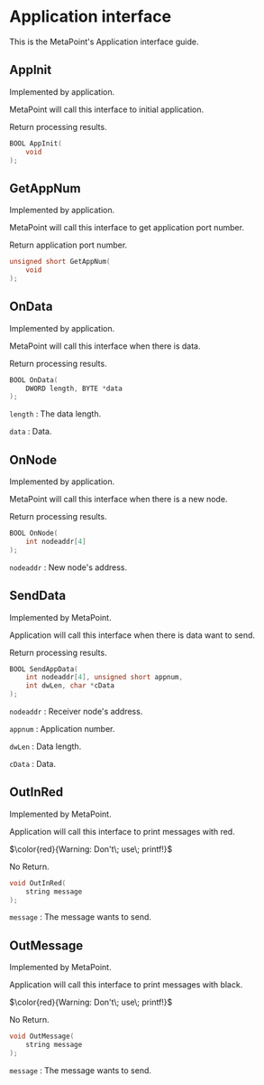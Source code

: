 # Application interface

This is the MetaPoint's Application interface guide.

## AppInit

Implemented by application.

MetaPoint will call this interface to initial application.

Return processing results.

```c++
BOOL AppInit(
    void
);
```

## GetAppNum

Implemented by application.

MetaPoint will call this interface to get application port number.

Return application port number.

```c++
unsigned short GetAppNum(
    void
);
```

## OnData

Implemented by application.

MetaPoint will call this interface when there is data.

Return processing results.

```c++
BOOL OnData(
    DWORD length, BYTE *data
);
```

`length` : The data length.

`data` : Data.


## OnNode

Implemented by application.

MetaPoint will call this interface when there is a new node.

Return processing results.

```c++
BOOL OnNode(
    int nodeaddr[4]
);
```

`nodeaddr` : New node's address.

## SendData

Implemented by MetaPoint.

Application will call this interface when there is data want to send.

Return processing results.

```c++
BOOL SendAppData(
    int nodeaddr[4], unsigned short appnum,
    int dwLen, char *cData
);
```

`nodeaddr` : Receiver node's address.

`appnum` : Application number.

`dwLen` : Data length.

`cData` : Data.

## OutInRed

Implemented by MetaPoint.

Application will call this interface to print messages with red.

$\color{red}{Warning: Don't\; use\; printf!}$

No Return.

```c++
void OutInRed(
    string message
);
```

`message` : The message wants to send.

## OutMessage

Implemented by MetaPoint.

Application will call this interface to print messages with black.

$\color{red}{Warning: Don't\; use\; printf!}$

No Return.

```c++
void OutMessage(
    string message
);
```

`message` : The message wants to send.